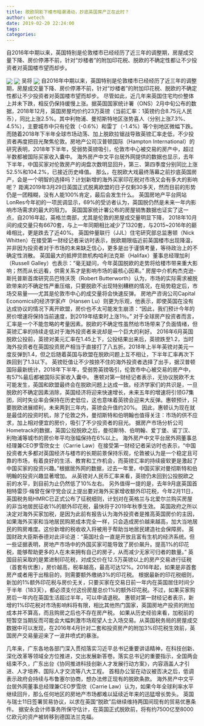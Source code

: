 ```yaml
---
title: 脱欧阴影下楼市暗潮涌动，抄底英国房产正在此时？
author: wetech
date: 2019-02-20 22:24:00
tags: 
categories: 
---
```

自2016年中期以来，英国特别是伦敦楼市已经经历了近三年的调整期，房屋成交量下降、房价停滞不前，针对“炒楼者”的附加印花税、脱欧的不确定性都让不少投资者对英国楼市望而却步。
<!-- more -->
<img align="center" border="0" src="https://imgcdn.yicai.com/uppics/images/2019/02/6b51175bc365cda3b01d129162b2fc43.jpg" />
<img align="center" border="0" src="https://imgcdn.yicai.com/uppics/images/2019/02/11c493869599fdef7a58ebc178f89166.jpg" />
吴将
<img align="center" border="0" src="https://imgcdn.yicai.com/uppics/images/2019/02/6ea0df214d9b5c70784deddc74eca28c.jpg" />
自2016年中期以来，英国特别是伦敦楼市已经经历了近三年的调整期，房屋成交量下降、房价停滞不前，针对“炒楼者”的附加印花税、脱欧的不确定性都让不少投资者对英国楼市望而却步。
尽管如此，近几年来英国住宅均价整体上并未下跌，相反仍保持缓慢上涨。据英国国家统计署（ONS）2月中旬公布的数据，2018年12月，英国房屋均价约23万英镑（当前汇率：1英镑约合8.75元人民币），同比上涨2.5%。其中利物浦、曼彻斯特地区涨势喜人（分别上涨7.3%、4.5%），主要城市中只有伦敦（-0.6%）和雷丁（-1.4%）等个别地区微幅下跌。
而随着2018年下半年全球市场动荡、加上脱欧拉锯战导致英镑汇率走低，不少投资者再度把目光聚焦伦敦。房地产公司汉普顿国际（Hampton International）的研究表明，2018年下半年，受弱势英镑吸引，伦敦市中心被交易的房产中，超过半数都被国际买家收入囊中。
海外房产中文平台居外网提供的数据也显示，去年下半年，中国买家对伦敦房产的询盘次数明显回升，第三、第四季度分别同比上涨52.5%和104.2%，已接近历史峰值。
那么，在脱欧大戏最终落幕之前抄底英国房产，会是一个明智的选择吗？计划新增的海外买家印花税对市场又会有多大的影响呢？
距离2019年3月29日英国正式脱离欧盟的日子仅剩30多天，然而目前的形势仍是一团糨糊，没有人能100%肯定，最后会发生什么。
英国房地产平台网站LonRes今年初的一项民调显示，69%的受访者认为，英国脱仍然是未来一年内影响市场需求的最大的阻力。
英国国家统计署公布的房屋销售数据也证实了这一点，自2016年起，英格兰南部，尤其是伦敦的房屋成交量明显下降， 2018年10月间的成交量只有6670套，与上一年同期相比减少了1320套，与2015~2016年的巅峰相比，更是跌去了近40%。
英国仲量联行（JJL）住宅研究部总监惠顿（Nick Whitten）在接受第一财经记者采访时表示，脱欧期限临近前英国楼市出现降温，并非因为投资者对于市场的未来缺乏信心，更多是出于谨慎考量，等待政治上的不确定性消散。
英国最大的抵押贷款机构哈利法克斯（Halifax）董事总经理加利（Russell Galley）也表示：“毫无疑问，今年英国脱欧的走势将给楼市带来重大影响；然而从长远看，供需关系才是影响市场的最核心因素。”
房屋中介机构杰克逊-斯托普斯首席研究员巴特沃茨（Robert Butterworth）认为，市场的实际需求被脱欧带来的不确定性严重压缩，只要脱欧不出现特别糟糕的情况，在局势稳定后，市场交易量——尤其是伦敦市中心的成交量将会快速反弹。
房地产咨询公司Capital Economics的经济学家卢（Hansen Lu）则更为乐观，他表示，即使英国在没有达成协议的情况下离开欧盟，房价也不太可能发生崩溃：“因此，我们预计今年的房价增速将保持当前速度，到2019年结束时上涨1％。”
对于全球房产投资者而言，汇率是一个不能忽略的考量因素。脱欧的不确定性虽然给市场带来了负面情绪，但英镑汇率的持续走低对于海外投资者来说却是一个巨大的利好。
2016年6月英国脱欧公投前，英镑对美元汇率在1.45上下，公投结果出来后，英镑跌至1.2，当时海外投资者在英国投资房产相当于直接打了八五折。2018年上半年英镑对美元一度反弹到1.4，但之后随着英国与欧盟在脱欧问题上互不相让，下半年汇率再次下跌回到了1.3以下。
英镑贬值让不少按捺不住的海外投资者选择了出手，据汉普顿国际最新统计，2018年下半年，受弱势英镑吸引，伦敦市中心被交易的房产中，有57%最后都被国际买家收入囊中。
惠顿对第一财经记者表示，无协议脱欧不太可能发生，英国和欧盟最终会在脱欧问题上达成一致。经济学家们的共识是，一旦脱欧的不确定因素消除，英国经济将迎来快速增长，未来五年的增速将引领G7集团，同时失业率会保持在历史低位，这也意味着英镑会迎来大反弹。惠顿预计，只要脱欧进展顺利，未来两到三年内，英镑会升值约20%。
因此，惠顿认为现在就是最佳的投资时机，除了伦敦之外，曼彻斯特和伯明翰也值得关注：市场的供不应求，加上相对便宜的房价，吸引了不少投资者的目光。
据房产市场分析公司Hometrack的数据，英国公投脱欧之后，曼彻斯特、伯明翰、爱丁堡、诺丁汉、利物浦等城市的房价年平均涨幅保持在6%以上。
海外房产中文平台居外网董事总经理兼CEO罗雪欣女士（Carrie Law）在接受第一财经记者采访时也表示，“中国投资者大多都对英国经济与楼市的长期前景保持乐观，伦敦被认为是一个稳定且可靠的市场，有着良好的生活、教育和工作机会，而英镑汇率的持续疲软更是激起了中国买家的投资兴趣。”根据居外网的数据，过去一年里，中国买家对曼彻斯特和伯明翰的投资兴趣显著增加。
从英镑对人民币汇率来看，英镑仍未回到公投脱欧之前的水平，到目前为止仍然低了10%左右。
另外值得一提的是，去年9月底英国首相特雷莎·梅曾在保守党会议上提出要对海外买家增收额外印花税，今年2月11日，英国税务局HMRC已正式公布了征税细则，计划对在英格兰与北爱尔兰购买房屋的非当地居民征收1%的额外印花税，最快将于2019年秋季生效。
英国政府之所以决定对海外买家加税，是因为此前有报告认为海外投资者是推高英国房价的主因，如果海外买家和当地居民购房成本完全一样，只会造成房价越来越高，加大当地居民的购房难度。这份新增的税收收入将被用于帮助当地居民建造社会保障房。
英国财政大臣斯泰德对此评论道：“英国社会一直是开放且富有生机的经济系统。但一些证据表明，房地产市场中的外国买家可能导致了房价飙升。提高1%的印花税，能够帮助更多的人在未来拥有自己的房子，从而减少无家可归者的数量。”
英国目前采取的是累进制印花税，对成交价在12.5万英镑以上的房产交易进行征税（首套有优惠），房价越高，税率越高，最高可达12%。2016年起，如果是非首套房产或者用于出租目的，则需要额外缴纳3%的印花税。
根据最新的印花税细则，新加的1%额外印花税与房价无关，只要买家在交易日前一年内在英国居住时间少于半年（183天），都必须支付这份房屋总价1%的额外印花税。不过，如果买家购房后一年内在英国生活超过半年，可以申请退税。
惠顿对第一财经记者表示，新增的1%印花税对市场影响料将有限，相比其他热门国家，英国房地产投资的附加成本并不算高，而且购房之后也不存在房产税。
如果从历史经验来看，加税前的短暂空当期反而可能会大幅刺激市场观望人士入场交易。从英国税务局的房屋成交数据中可以发现，在2016年4月针对二套和投资房产的附加3%印花税生效前，英国房产交易量迎来了一波井喷式的暴涨。
 
 
几年来，广东各地各部门深入贯彻落实习近平总书记重要讲话精神，在科技创新、深化改革等领域全方位推进，交出发展新答卷。落实总书记的重要指示，全国两会结束不久，广东出台《协同推进科技创新人才发展行动方案》，内容涵盖人才引进、人才培养、国际人才交流等八大工程。
首相办公室在动议被否决之后，低调表示政府会持续与布鲁塞尔协商，想办法修正现有的脱欧条款。
海外房产中文平台居外网董事总经理兼CEO罗雪欣（Carrie Law）认为，如果今年全球利率水平继续回升，那么任何地区的房地产市场都难以延续近年来的迅猛增长势头。
英国与瑞士11日签署贸易协议，以求在英国“脱欧”后继续维持两国间现有的贸易优惠条件。
据安永会计师事务所保守估计，在英国正式脱欧前，将有约7500亿至8000亿欧元的资产被转移到德国法兰克福。
